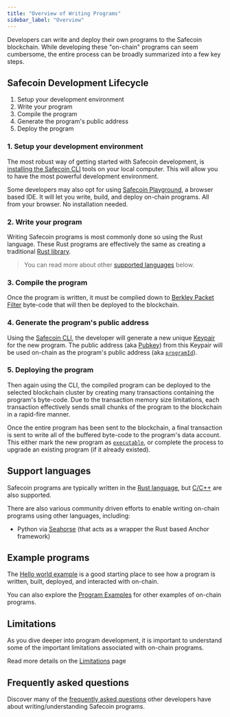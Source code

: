 ```yaml
---
title: "Overview of Writing Programs"
sidebar_label: "Overview"
---
```


Developers can write and deploy their own programs to the Safecoin blockchain. While developing these "on-chain" programs can seem cumbersome, the entire process can be broadly summarized into a few key steps.

## Safecoin Development Lifecycle

1. Setup your development environment
2. Write your program
3. Compile the program
4. Generate the program's public address
5. Deploy the program

### 1. Setup your development environment

The most robust way of getting started with Safecoin development, is [installing the Safecoin CLI](./../../cli/install-safecoin-cli-tools.md) tools on your local computer. This will allow you to have the most powerful development environment.

Some developers may also opt for using [Safecoin Playground](https://beta.solpg.io/), a browser based IDE. It will let you write, build, and deploy on-chain programs. All from your browser. No installation needed.

### 2. Write your program

Writing Safecoin programs is most commonly done so using the Rust language. These Rust programs are effectively the same as creating a traditional [Rust library](https://doc.rust-lang.org/rust-by-example/crates/lib.html).

> You can read more about other [supported languages](#support-languages) below.

### 3. Compile the program

Once the program is written, it must be complied down to [Berkley Packet Filter](./faq.md#berkeley-packet-filter-bpf) byte-code that will then be deployed to the blockchain.

### 4. Generate the program's public address

Using the [Safecoin CLI](./../../cli/install-safecoin-cli-tools.md), the developer will generate a new unique [Keypair](./../../terminology.md#keypair) for the new program. The public address (aka [Pubkey](./../../terminology.md#public-key-pubkey)) from this Keypair will be used on-chain as the program's public address (aka [`programId`](./../../terminology.md#program-id)).

### 5. Deploying the program

Then again using the CLI, the compiled program can be deployed to the selected blockchain cluster by creating many transactions containing the program's byte-code. Due to the transaction memory size limitations, each transaction effectively sends small chunks of the program to the blockchain in a rapid-fire manner.

Once the entire program has been sent to the blockchain, a final transaction is sent to write all of the buffered byte-code to the program's data account. This either mark the new program as [`executable`](./../programming-model/accounts.md#executable), or complete the process to upgrade an existing program (if it already existed).

## Support languages

Safecoin programs are typically written in the [Rust language](./developing-rust.md), but [C/C++](./developing-c.md) are also supported.

There are also various community driven efforts to enable writing on-chain programs using other languages, including:

- Python via [Seahorse](https://seahorse-lang.org/) (that acts as a wrapper the Rust based Anchor framework)

## Example programs

The [Hello world example](examples.md#helloworld) is a good starting place to see how a program is written, built, deployed, and interacted with on-chain.

You can also explore the [Program Examples](./examples.md) for other examples of on-chain programs.

## Limitations

As you dive deeper into program development, it is important to understand some of the important limitations associated with on-chain programs.

Read more details on the [Limitations](./limitations.md) page

## Frequently asked questions

Discover many of the [frequently asked questions](./faq.md) other developers have about writing/understanding Safecoin programs.
